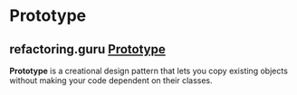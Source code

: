 # Prototype



## refactoring.guru [Prototype](https://refactoring.guru/design-patterns/prototype)

**Prototype** is a creational design pattern that lets you copy existing objects without making your code dependent on their classes.